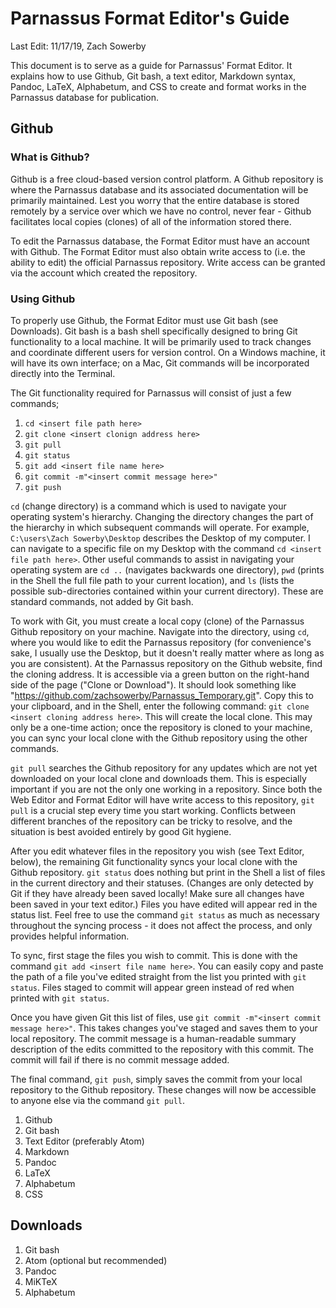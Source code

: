 # Parnassus Format Editor's Guide
Last Edit: 11/17/19, Zach Sowerby

This document is to serve as a guide for Parnassus' Format Editor. It explains how to use Github, Git bash, a text editor, Markdown syntax, Pandoc, LaTeX, Alphabetum, and CSS to create and format works in the Parnassus database for publication.

## Github
### What is Github?
Github is a free cloud-based version control platform. A Github repository is where the Parnassus database and its associated documentation will be primarily maintained. Lest you worry that the entire database is stored remotely by a service over which we have no control, never fear - Github facilitates local copies (clones) of all of the information stored there.

To edit the Parnassus database, the Format Editor must have an account with Github. The Format Editor must also obtain write access to (i.e. the ability to edit) the official Parnassus repository. Write access can be granted via the account which created the repository.

### Using Github
To properly use Github, the Format Editor must use Git bash (see Downloads). Git bash is a bash shell specifically designed to bring Git functionality to a local machine. It will be primarily used to track changes and coordinate different users for version control. On a Windows machine, it will have its own interface; on a Mac, Git commands will be incorporated directly into the Terminal.

The Git functionality required for Parnassus will consist of just a few commands;
1. `cd <insert file path here>`
2. `git clone <insert clonign address here>`
3. `git pull`
4. `git status`
5. `git add <insert file name here>`
6. `git commit -m"<insert commit message here>"`
7. `git push`

`cd` (change directory) is a command which is used to navigate your operating system's hierarchy. Changing the directory changes the part of the hierarchy in which subsequent commands will operate. For example, `C:\users\Zach Sowerby\Desktop` describes the Desktop of my computer. I can navigate to a specific file on my Desktop with the command `cd <insert file path here>`. Other useful commands to assist in navigating your operating system are `cd ..` (navigates backwards one directory), `pwd` (prints in the Shell the full file path to your current location), and `ls` (lists the possible sub-directories contained within your current directory). These are standard commands, not added by Git bash.

To work with Git, you must create a local copy (clone) of the Parnassus Github repository on your machine. Navigate into the directory, using `cd`, where you would like to edit the Parnassus repository (for convenience's sake, I usually use the Desktop, but it doesn't really matter where as long as you are consistent). At the Parnassus repository on the Github website, find the cloning address. It is accessible via a green button on the right-hand side of the page ("Clone or Download"). It should look something like "https://github.com/zachsowerby/Parnassus_Temporary.git". Copy this to your clipboard, and in the Shell, enter the following command: `git clone <insert cloning address here>`. This will create the local clone. This may only be a one-time action; once the repository is cloned to your machine, you can sync your local clone with the Github repository using the other commands.

`git pull` searches the Github repository for any updates which are not yet downloaded on your local clone and downloads them. This is especially important if you are not the only one working in a repository. Since both the Web Editor and Format Editor will have write access to this repository, `git pull` is a crucial step every time you start working. Conflicts between different branches of the repository can be tricky to resolve, and the situation is best avoided entirely by good Git hygiene.

After you edit whatever files in the repository you wish (see Text Editor, below), the remaining Git functionality syncs your local clone with the Github repository. `git status` does nothing but print in the Shell a list of files in the current directory and their statuses. (Changes are only detected by Git if they have already been saved locally! Make sure all changes have been saved in your text editor.) Files you have edited will appear red in the status list. Feel free to use the command `git status` as much as necessary throughout the syncing process - it does not affect the process, and only provides helpful information.

To sync, first stage the files you wish to commit. This is done with the command `git add <insert file name here>`. You can easily copy and paste the path of a file you've edited straight from the list you printed with `git status`. Files staged to commit will appear green instead of red when printed with `git status`.

Once you have given Git this list of files, use `git commit -m"<insert commit message here>"`. This takes changes you've staged and saves them to your local repository. The commit message is a human-readable summary description of the edits committed to the repository with this commit. The commit will fail if there is no commit message added.

The final command, `git push`, simply saves the commit from your local repository to the Github repository. These changes will now be accessible to anyone else via the command `git pull`.


1. Github
2. Git bash
3. Text Editor (preferably Atom)
4. Markdown
5. Pandoc
6. LaTeX
7. Alphabetum
8. CSS

## Downloads
1. Git bash
2. Atom (optional but recommended)
3. Pandoc
4. MiKTeX
5. Alphabetum
